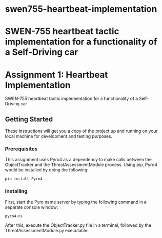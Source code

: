 # swen755-heartbeat-implementation
SWEN-755 heartbeat tactic implementation for a functionality of a Self-Driving car 
=======
# Assignment 1: Heartbeat Implementation

SWEN-755 heartbeat tactic implementation for a functionality of a Self-Driving car 

## Getting Started

These instructions will get you a copy of the project up and running on your local machine for development and testing purposes. 

### Prerequisites

This assignment uses Pyro4 as a dependency to make calls between the ObjectTracker and the ThreatAssessmentModule process. Using pip, Pyro4 would be installed by doing the following:

```
pip install Pyro4
```

### Installing

First, start the Pyro name server by typing the following command in a separate console window:

```
pyro4-ns
```

After this, execute the ObjectTracker.py file in a terminal, followed by the ThreatAssessmentModule.py executable.
